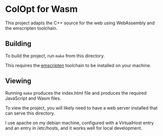 # ColOpt for Wasm

This project adapts the C++ source for the web
using WebAssembly and the emscripten toolchain.

## Building

To build the project, run `make` from this directory.

This requires the [emscripten](https://emscripten.org/index.html) toolchain
to be installed on your machine.

## Viewing

Running `make` produces the index.html file
and produces the required JavaScript and Wasm files.

To view the project, you will likely need to have a web server installed
that can serve this directory.

I use apache on my debian machine,
configured with a VirtualHost entry and an entry in /etc/hosts,
and it works well for local development.

